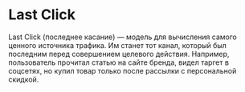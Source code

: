 # Last Click

Last Click (последнее касание) — модель для вычисления самого ценного источника трафика. Им станет тот канал, который был последним перед совершением целевого действия. Например, пользователь прочитал статью на сайте бренда, видел таргет в соцсетях, но купил товар только после рассылки с персональной скидкой.